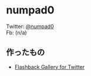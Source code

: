 # numpad0

Twitter: [@numpad0](https://twitter.com/numpad0)  
Fb: (n/a)  

## 作ったもの
- [Flashback Gallery for Twitter](https://chrome.google.com/webstore/detail/flashback-gallery-for-twi/hmgkofiigbnhfipfkpeggpofdbopojng/related?hl=ja)
